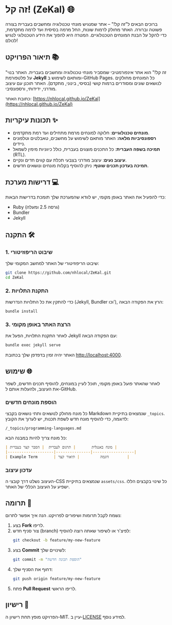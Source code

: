 # זה קל! (ZeKal) 🌐

ברוכים הבאים ל"זה קל!" – אתר שמנגיש מונחי טכנולוגיה ומחשבים בעברית בצורה פשוטה וברורה. האתר מחולק לרמות שונות, החל מרמה בסיסית ועד לרמה מתקדמת, כדי להקל על הבנת המונחים הטכנולוגיים. המטרה היא להפוך את הידע הטכנולוגי לנגיש לכולם!

## תיאור הפרויקט 📚

"זה קל!" הוא אתר אינפורמטיבי שמסביר מונחי טכנולוגיה ומחשבים בעברית. האתר בנוי על פלטפורמת **Jekyll** ומותאם לשימוש ב-GitHub Pages. כל המונחים מחולקים לנושאים שונים ומסודרים ברמות קושי (בסיסי, בינוני, מתקדם). האתר תוכנן עם עיצוב מודרני, ידידותי, ורספונסיבי.

כתובת האתר: [https://nhlocal.github.io/ZeKal](https://nhlocal.github.io/ZeKal)

## תכונות עיקריות ✨
- **מונחים טכנולוגיים**: חלוקה למונחים מרמת מתחילים ועד רמת מתקדמים.
- **רספונסיביות מלאה**: האתר מותאם לשימוש על מחשבים, טאבלטים וטלפונים ניידים.
- **תמיכה בשפה העברית**: כל התכנים מוצגים בעברית, כולל כיווניות מימין לשמאל (RTL).
- **עיצוב נעים**: עיצוב מודרני בצבעי תכלת עם קווים חדים ונקיים.
- **תמיכה בעדכון תכנים שוטף**: ניתן להוסיף בקלות מונחים ונושאים חדשים.

## דרישות מערכת 💻

כדי להפעיל את האתר באופן מקומי, יש לוודא שהמערכת שלך תומכת בדרישות הבאות:
- Ruby (גרסה 2.5 ומעלה)
- Bundler
- Jekyll

## התקנה 🛠️

### 1. שיבוט הריפוזיטורי
שיבוט הריפוזיטורי של האתר למחשב המקומי שלך:
```bash
git clone https://github.com/nhlocal/ZeKal.git
cd ZeKal
```

### 2. התקנת התלויות
כדי להתקין את כל התלויות הנדרשות (Jekyll, Bundler וכו'), הרץ את הפקודה הבאה:
```bash
bundle install
```

### 3. הרצת האתר באופן מקומי
לאחר התקנת התלויות, הפעל את Jekyll עם הפקודה הבאה:
```bash
bundle exec jekyll serve
```
האתר יהיה זמין בדפדפן שלך בכתובת [http://localhost:4000](http://localhost:4000).

## שימוש 🌐

לאחר שהאתר פועל באופן מקומי, תוכל לעיין במונחים, להוסיף תכנים חדשים, לשפר את העיצוב, ולהעלות אותם ל-GitHub.

### הוספת מונחים חדשים
כל מונח מחולק לנושאים ותתי נושאים בקבצי Markdown שנמצאים בתיקיית `_topics`. לדוגמה, כדי להוסיף מונח חדש לשפת תכנות, יש לערוך את הקובץ:
```
/_topics/programming-languages.md
```

כל מונח צריך להיות במבנה הבא:

```markdown
| מונח באנגלית       | תרגום לעברית  | הסבר קצר בעברית |
|--------------------|---------------|------------------|
| Example Term       | דוגמה         | תיאור קצר        |
```

### עדכון עיצוב
העיצוב נשלט דרך קובצי ה-CSS שנמצאים בתיקיית `assets/css`. כל שינוי בקבצים הללו ישפיע על העיצוב הכללי של האתר.

## תרומה 🤝

נשמח לקבל תרומות ושיפורים לפרויקט. הנה איך אפשר לתרום:

1. בצע **Fork** לריפו.
2. צור סניף חדש (branch) לפיצ'ר או לשיפור שאתה רוצה להוסיף:
   ```bash
   git checkout -b feature/my-new-feature
   ```
3. בצע **Commit** לשינויים שלך:
   ```bash
   git commit -m "הוספת תכונה חדשה"
   ```
4. דחוף את הסניף שלך:
   ```bash
   git push origin feature/my-new-feature
   ```
5. פתח **Pull Request** לריפו הראשי.

## רישיון 📜

הפרויקט מופץ תחת רישיון ה-MIT. עיין ב-[LICENSE](LICENSE) למידע נוסף.